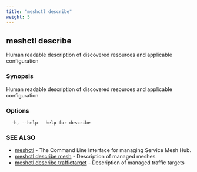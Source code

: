 ```yaml
---
title: "meshctl describe"
weight: 5
---
```

## meshctl describe

Human readable description of discovered resources and applicable configuration

### Synopsis

Human readable description of discovered resources and applicable configuration

### Options

```
  -h, --help   help for describe
```

### SEE ALSO

* [meshctl](../meshctl)	 - The Command Line Interface for managing Service Mesh Hub.
* [meshctl describe mesh](../meshctl_describe_mesh)	 - Description of managed meshes
* [meshctl describe traffictarget](../meshctl_describe_traffictarget)	 - Description of managed traffic targets

